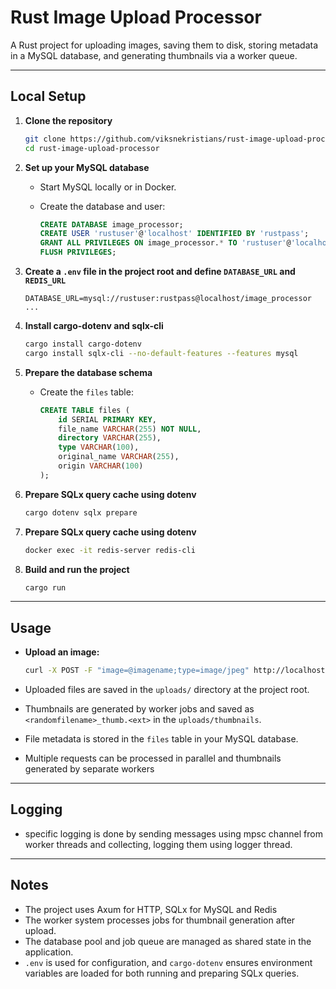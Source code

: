 # Rust Image Upload Processor

A Rust project for uploading images, saving them to disk, storing metadata in a MySQL database, and generating thumbnails via a worker queue.

---

## Local Setup

1. **Clone the repository**

    ```bash
    git clone https://github.com/viksnekristians/rust-image-upload-processor.git
    cd rust-image-upload-processor
    ```

2. **Set up your MySQL database**

    - Start MySQL locally or in Docker.
    - Create the database and user:

        ```sql
        CREATE DATABASE image_processor;
        CREATE USER 'rustuser'@'localhost' IDENTIFIED BY 'rustpass';
        GRANT ALL PRIVILEGES ON image_processor.* TO 'rustuser'@'localhost';
        FLUSH PRIVILEGES;
        ```

3. **Create a `.env` file in the project root and define `DATABASE_URL` and `REDIS_URL`**

    ```env
    DATABASE_URL=mysql://rustuser:rustpass@localhost/image_processor
    ...
    ```

4. **Install cargo-dotenv and sqlx-cli**

    ```bash
    cargo install cargo-dotenv
    cargo install sqlx-cli --no-default-features --features mysql
    ```

5. **Prepare the database schema**

    - Create the `files` table:

        ```sql
        CREATE TABLE files (
            id SERIAL PRIMARY KEY,
            file_name VARCHAR(255) NOT NULL,
            directory VARCHAR(255),
            type VARCHAR(100),
            original_name VARCHAR(255),
            origin VARCHAR(100)
        );
        ```

6. **Prepare SQLx query cache using dotenv**

    ```bash
    cargo dotenv sqlx prepare
    ```

7. **Prepare SQLx query cache using dotenv**

    ```bash
    docker exec -it redis-server redis-cli
    ```

8. **Build and run the project**

    ```bash
    cargo run
    ```

---

## Usage

- **Upload an image:**

    ```bash
    curl -X POST -F "image=@imagename;type=image/jpeg" http://localhost:3000/upload
    ```

- Uploaded files are saved in the `uploads/` directory at the project root.
- Thumbnails are generated by worker jobs and saved as `<randomfilename>_thumb.<ext>` in the `uploads/thumbnails`.
- File metadata is stored in the `files` table in your MySQL database.
- Multiple requests can be processed in parallel and thumbnails generated by separate workers

---

## Logging

- specific logging is done by sending messages using mpsc channel from worker threads and collecting, logging them using logger thread.

---

## Notes

- The project uses Axum for HTTP, SQLx for MySQL and Redis
- The worker system processes jobs for thumbnail generation after upload.
- The database pool and job queue are managed as shared state in the application.
- `.env` is used for configuration, and `cargo-dotenv` ensures environment variables are loaded for both running and preparing SQLx queries.
